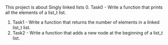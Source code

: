 This project is about Singly linked lists
0. Task0 - Write a function that prints all the elements of a list_t list.
1. Task1 - Write a function that returns the number of elements in a linked list_t list.
2. Task2 - Write a function that adds a new node at the beginning of a list_t list.
